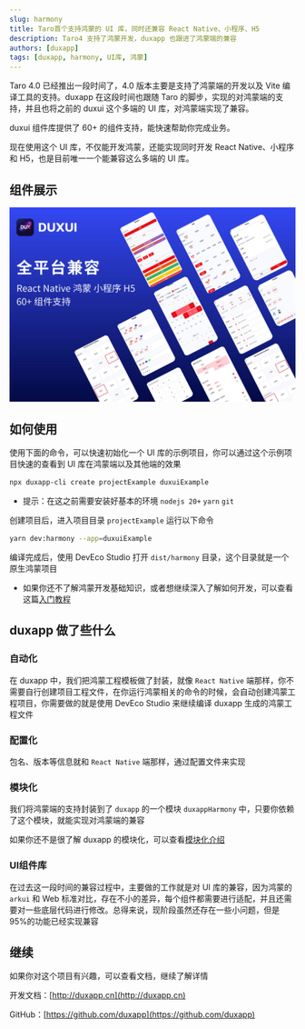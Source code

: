 ```yaml
---
slug: harmony
title: Taro首个支持鸿蒙的 UI 库，同时还兼容 React Native、小程序、H5
description: Taro4 支持了鸿蒙开发，duxapp 也跟进了鸿蒙端的兼容
authors: [duxapp]
tags: [duxapp, harmony, UI库, 鸿蒙]
---
```


Taro 4.0 已经推出一段时间了，4.0 版本主要是支持了鸿蒙端的开发以及 Vite 编译工具的支持。duxapp 在这段时间也跟随 Taro 的脚步，实现的对鸿蒙端的支持，并且也将之前的 duxui 这个多端的 UI 库，对鸿蒙端实现了兼容。

duxui 组件库提供了 60+ 的组件支持，能快速帮助你完成业务。

现在使用这个 UI 库，不仅能开发鸿蒙，还能实现同时开发 React Native、小程序和 H5，也是目前唯一一个能兼容这么多端的 UI 库。

## 组件展示

![效果图](./img/duxui.jpg)

## 如何使用

使用下面的命令，可以快速初始化一个 UI 库的示例项目，你可以通过这个示例项目快速的查看到 UI 库在鸿蒙端以及其他端的效果

```bash
npx duxapp-cli create projectExample duxuiExample
```

- 提示：在这之前需要安装好基本的环境 `nodejs 20+` `yarn` `git`

创建项目后，进入项目目录 `projectExample` 运行以下命令

```bash
yarn dev:harmony --app=duxuiExample
```

编译完成后，使用 DevEco Studio 打开 `dist/harmony` 目录，这个目录就是一个原生鸿蒙项目

- 如果你还不了解鸿蒙开发基础知识，或者想继续深入了解如何开发，可以查看这篇[入门教程](https://duxapp.cn/docs/course/harmony/start/)

## duxapp 做了些什么

###  自动化

在 duxapp 中，我们把鸿蒙工程模板做了封装，就像 `React Native` 端那样，你不需要自行创建项目工程文件，在你运行鸿蒙相关的命令的时候，会自动创建鸿蒙工程项目，你需要做的就是使用 DevEco Studio 来继续编译 duxapp 生成的鸿蒙工程文件

### 配置化

包名、版本等信息就和 `React Native` 端那样，通过配置文件来实现

### 模块化

我们将鸿蒙端的支持封装到了 `duxapp` 的一个模块 `duxappHarmony` 中，只要你依赖了这个模块，就能实现对鸿蒙端的兼容

如果你还不是很了解 duxapp 的模块化，可以查看[模块化介绍](https://duxapp.cn/docs/course/app/intro)

### UI组件库 

在过去这一段时间的兼容过程中，主要做的工作就是对 UI 库的兼容，因为鸿蒙的 `arkui` 和 Web 标准对比，存在不小的差异，每个组件都需要进行适配，并且还需要对一些底层代码进行修改。总得来说，现阶段虽然还存在一些小问题，但是95%的功能已经实现兼容

## 继续

如果你对这个项目有兴趣，可以查看文档，继续了解详情

开发文档：[http://duxapp.cn](http://duxapp.cn)

GitHub：[https://github.com/duxapp](https://github.com/duxapp)
